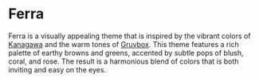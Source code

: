 # Ferra

Ferra is a visually appealing theme that is inspired by the vibrant colors of [Kanagawa](https://github.com/rebelot/kanagawa.nvim) and the warm tones of [Gruvbox](https://github.com/morhetz/gruvbox). This theme features a rich palette of earthy browns and greens, accented by subtle pops of blush, coral, and rose. The result is a harmonious blend of colors that is both inviting and easy on the eyes.

